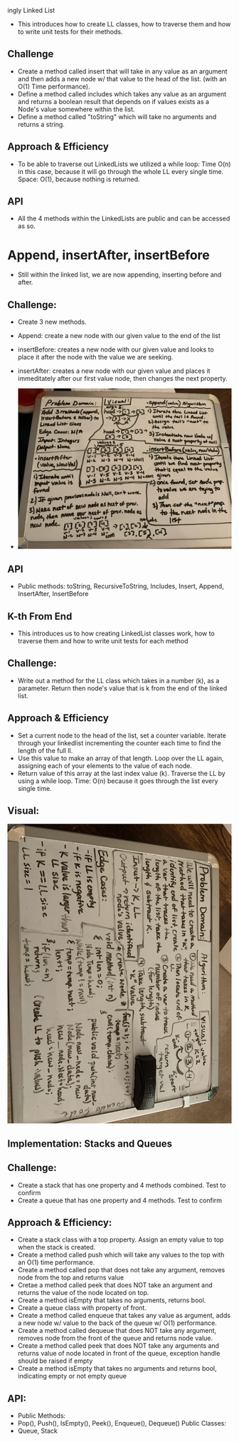 ingly Linked List
- This introduces how to create LL classes, how to traverse them and how to write unit tests for their methods.

## Challenge
- Create a method called insert that will take in any value as an argument and then adds a new node w/ that value to the head of the list. (with an O(1) Time performance).
- Define a method called includes which takes any value as an argument and returns a boolean result that depends on if values exists as a Node's value somewhere within the list.
- Define a method called "toString" which will take no arguments and returns a string.

## Approach & Efficiency
- To be able to traverse out LinkedLists we utilized a while loop: Time O(n) in this case, because it will go through the whole LL every single time. Space: O(1), because nothing is returned.

## API
- All the 4 methods within the LinkedLists are public and can be accessed as so.

# Append, insertAfter, insertBefore
- Still within the linked list, we are now appending, inserting before and after.

## Challenge:
- Create 3 new methods. 
- Append: create a new node with our given value to the end of the list
- insertBefore: creates a new node with our given value and looks to place it after the node with the value we are seeking.
- insertAfter: creates a new node with our given value and places it immeditately after our first value node, then changes the next property.


- ![appendwhiteboard](assets/whiteboard01-18.jpg)

## API
- Public methods: toString, RecursiveToString, Includes, Insert, Append, InsertAfter, InsertBefore

## K-th From End
- This introduces us to how creating LinkedList classes work, how to traverse them and how to write unit tests for each method

## Challenge:
- Write out a method for the LL class which takes in a number (k), as a parameter. Return then node's value that is k from the end of the linked list.

## Approach & Efficiency
- Set a current node to the head of the list, set a counter variable. Iterate through your linkedlist incrementing the counter each time to find the length of the full ll.
- Use this value to make an array of that length. Loop over the LL again, assigning each of your elements to the value of each node.
- Return value of this array at the last index value (k). Traverse the LL by using a while loop. Time: O(n) because it goes through the list every single time. 

## Visual:
![K-th](./assets/finding-kth.jpg)

## Implementation: Stacks and Queues

## Challenge:
- Create a stack that has one property and 4 methods combined. Test to confirm 
- Create a queue that has one property and 4 methods. Test to confirm
 
## Approach & Efficiency:
- Create a stack class with a top property. Assign an empty value to top when the stack is created.
- Create a method called push which will take any values to the top with an O(1) time performance.
- Create a method called pop that does not take any argument, removes node from the top and returns value
- Cretae a method called peek that does NOT take an argument and returns the value of the node located on top.
- Create a method isEmpty that takes no arguments, returns bool.
- Create a queue class with property of front.
- Create a method called enqueue that takes any value as argument, adds a new node w/ value to the back of the queue w/ O(1) performance.
- Create a method called dequeue that does NOT take any argument, removes node from the front of the queue and returns node value.
- Create a method called peek that does NOT take any arguments and returns value of node located in front of the queue, exception handle should be raised if empty
- Create a method isEmpty that takes no arguments and returns bool, indicating empty or not empty queue

## API:
- Public Methods:
- Pop(), Push(), IsEmpty(), Peek(), Enqueue(), Dequeue()
Public Classes:
- Queue, Stack

